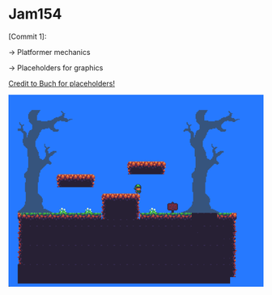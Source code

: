# Jam154

[Commit 1]:

-> Platformer mechanics

-> Placeholders for graphics

[Credit to Buch for placeholders!](https://opengameart.org/users/buch)


![First lower-than-alpha-release](firstcommit.png)
